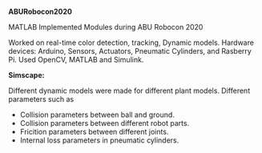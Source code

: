 **ABURobocon2020**

MATLAB Implemented Modules during ABU Robocon 2020

Worked on real-time color detection, tracking, Dynamic models.
Hardware devices: Arduino, Sensors, Actuators, Pneumatic Cylinders, and Rasberry Pi. Used OpenCV, MATLAB and Simulink.

**Simscape:**

Different dynamic models were made for different plant models.
Different parameters such as
- Collision parameters between ball and ground.
- Collision parameters between different robot parts.
- Fricition parameters between different joints.
- Internal loss parameters in pneumatic cylinders.
